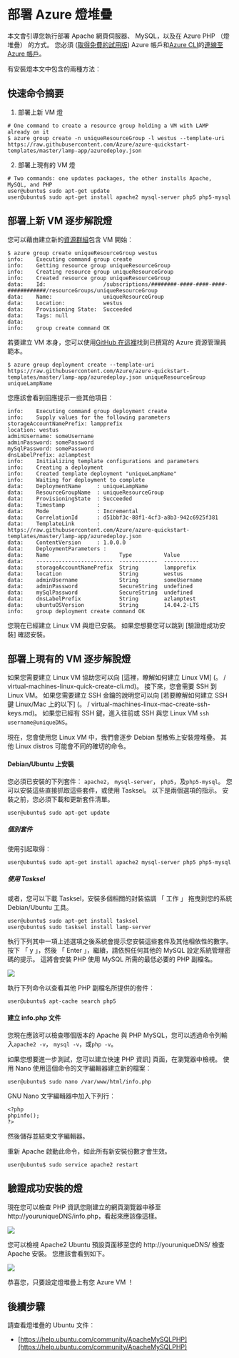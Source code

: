 <properties
    pageTitle="部署 Linux 虛擬機器燈 |Microsoft Azure"
    description="瞭解如何安裝燈堆疊 Linux VM 上"
    services="virtual-machines-linux"
    documentationCenter="virtual-machines"
    authors="jluk"
    manager="timlt"
    editor=""
    tags="azure-resource-manager"/>

<tags
    ms.service="virtual-machines-linux"
    ms.workload="infrastructure-services"
    ms.tgt_pltfrm="vm-linux"
    ms.devlang="NA"
    ms.topic="article"
    ms.date="06/07/2016"
    ms.author="juluk"/>

# <a name="deploy-lamp-stack-on-azure"></a>部署 Azure 燈堆疊
本文會引導您執行部署 Apache 網頁伺服器、 MySQL，以及在 Azure PHP （燈堆疊） 的方式。 您必須 ([取得免費的試用版](https://azure.microsoft.com/pricing/free-trial/)) Azure 帳戶和[Azure CLI](../xplat-cli-install.md)的[連線至 Azure 帳戶](../xplat-cli-connect.md)。

有安裝燈本文中包含的兩種方法︰

## <a name="quick-command-summary"></a>快速命令摘要

1) 部署上新 VM 燈

```
# One command to create a resource group holding a VM with LAMP already on it
$ azure group create -n uniqueResourceGroup -l westus --template-uri https://raw.githubusercontent.com/Azure/azure-quickstart-templates/master/lamp-app/azuredeploy.json
```

2) 部署上現有的 VM 燈

```
# Two commands: one updates packages, the other installs Apache, MySQL, and PHP
user@ubuntu$ sudo apt-get update
user@ubuntu$ sudo apt-get install apache2 mysql-server php5 php5-mysql
```

## <a name="deploy-lamp-on-new-vm-walkthrough"></a>部署上新 VM 逐步解說燈

您可以藉由建立新的[資源群組](../azure-resource-manager/resource-group-overview.md)包含 VM 開始︰

    $ azure group create uniqueResourceGroup westus
    info:    Executing command group create
    info:    Getting resource group uniqueResourceGroup
    info:    Creating resource group uniqueResourceGroup
    info:    Created resource group uniqueResourceGroup
    data:    Id:                  /subscriptions/########-####-####-####-############/resourceGroups/uniqueResourceGroup
    data:    Name:                uniqueResourceGroup
    data:    Location:            westus
    data:    Provisioning State:  Succeeded
    data:    Tags: null
    data:
    info:    group create command OK

若要建立 VM 本身，您可以使用[GitHub 在這裡](https://github.com/Azure/azure-quickstart-templates/tree/master/lamp-app)找到已撰寫的 Azure 資源管理員範本。

    $ azure group deployment create --template-uri https://raw.githubusercontent.com/Azure/azure-quickstart-templates/master/lamp-app/azuredeploy.json uniqueResourceGroup uniqueLampName

您應該會看到回應提示一些其他項目︰

    info:    Executing command group deployment create
    info:    Supply values for the following parameters
    storageAccountNamePrefix: lampprefix
    location: westus
    adminUsername: someUsername
    adminPassword: somePassword
    mySqlPassword: somePassword
    dnsLabelPrefix: azlamptest
    info:    Initializing template configurations and parameters
    info:    Creating a deployment
    info:    Created template deployment "uniqueLampName"
    info:    Waiting for deployment to complete
    data:    DeploymentName     : uniqueLampName
    data:    ResourceGroupName  : uniqueResourceGroup
    data:    ProvisioningState  : Succeeded
    data:    Timestamp          :
    data:    Mode               : Incremental
    data:    CorrelationId      : d51bbf3c-88f1-4cf3-a8b3-942c6925f381
    data:    TemplateLink       : https://raw.githubusercontent.com/Azure/azure-quickstart-templates/master/lamp-app/azuredeploy.json
    data:    ContentVersion     : 1.0.0.0
    data:    DeploymentParameters :
    data:    Name                      Type          Value
    data:    ------------------------  ------------  -----------
    data:    storageAccountNamePrefix  String        lampprefix
    data:    location                  String        westus
    data:    adminUsername             String        someUsername
    data:    adminPassword             SecureString  undefined
    data:    mySqlPassword             SecureString  undefined
    data:    dnsLabelPrefix            String        azlamptest
    data:    ubuntuOSVersion           String        14.04.2-LTS
    info:    group deployment create command OK

您現在已經建立 Linux VM 與燈已安裝。 如果您想要您可以跳到 [驗證燈成功安裝] 確認安裝。

## <a name="deploy-lamp-on-existing-vm-walkthrough"></a>部署上現有的 VM 逐步解說燈

如果您需要建立 Linux VM 協助您可以向 [這裡，瞭解如何建立 Linux VM] (。 / virtual-machines-linux-quick-create-cli.md)。 接下來，您會需要 SSH 到 Linux VM。 如果您需要建立 SSH 金鑰的說明您可以向 [若要瞭解如何建立 SSH 鍵 Linux/Mac 上的以下] (。 / virtual-machines-linux-mac-create-ssh-keys.md)。
如果您已經有 SSH 鍵，進入往前或 SSH 與您 Linux VM `ssh username@uniqueDNS`。

現在，您會使用您 Linux VM 中，我們會逐步 Debian 型散佈上安裝燈堆疊。 其他 Linux distros 可能會不同的確切的命令。

#### <a name="installing-on-debianubuntu"></a>Debian/Ubuntu 上安裝

您必須已安裝的下列套件︰ `apache2`， `mysql-server`， `php5`，及`php5-mysql`。 您可以安裝這些直接抓取這些套件，或使用 Tasksel。 以下是兩個選項的指示。
安裝之前，您必須下載和更新套件清單。

    user@ubuntu$ sudo apt-get update
    
##### <a name="individual-packages"></a>個別套件
使用引起取得︰

    user@ubuntu$ sudo apt-get install apache2 mysql-server php5 php5-mysql

##### <a name="using-tasksel"></a>使用 Tasksel
或者，您可以下載 Tasksel，安裝多個相關的封裝協調 「 工作 」 拖曳到您的系統 Debian/Ubuntu 工具。

    user@ubuntu$ sudo apt-get install tasksel
    user@ubuntu$ sudo tasksel install lamp-server

執行下列其中一項上述選項之後系統會提示您安裝這些套件及其他相依性的數字。 按下 「 y 」，然後 「 Enter 」，繼續，請依照任何其他的 MySQL 設定系統管理密碼的提示。 這將會安裝 PHP 使用 MySQL 所需的最低必要的 PHP 副檔名。 

![][1]

執行下列命令以查看其他 PHP 副檔名所提供的套件︰

    user@ubuntu$ apt-cache search php5


#### <a name="create-infophp-document"></a>建立 info.php 文件

您現在應該可以檢查哪個版本的 Apache 與 PHP MySQL，您可以透過命令列輸入`apache2 -v`， `mysql -v`，或`php -v`。

如果您想要進一步測試，您可以建立快速 PHP 資訊] 頁面，在瀏覽器中檢視。 使用 Nano 使用這個命令的文字編輯器建立新的檔案︰

    user@ubuntu$ sudo nano /var/www/html/info.php

GNU Nano 文字編輯器中加入下列行︰

    <?php
    phpinfo();
    ?>

然後儲存並結束文字編輯器。

重新 Apache 啟動此命令，如此所有新安裝份數才會生效。

    user@ubuntu$ sudo service apache2 restart

## <a name="verify-lamp-successfully-installed"></a>驗證成功安裝的燈

現在您可以檢查 PHP 資訊您剛建立的網頁瀏覽器中移至 http://youruniqueDNS/info.php，看起來應該像這樣。

![][2]

您可以檢視 Apache2 Ubuntu 預設頁面移至您的 http://youruniqueDNS/ 檢查 Apache 安裝。 您應該會看到如下。

![][3]

恭喜您，只要設定燈堆疊上有您 Azure VM ！

## <a name="next-steps"></a>後續步驟

請查看燈堆疊的 Ubuntu 文件︰

- [https://help.ubuntu.com/community/ApacheMySQLPHP](https://help.ubuntu.com/community/ApacheMySQLPHP)

[1]: ./media/virtual-machines-linux-deploy-lamp-stack/configmysqlpassword-small.png
[2]: ./media/virtual-machines-linux-deploy-lamp-stack/phpsuccesspage.png
[3]: ./media/virtual-machines-linux-deploy-lamp-stack/apachesuccesspage.png
